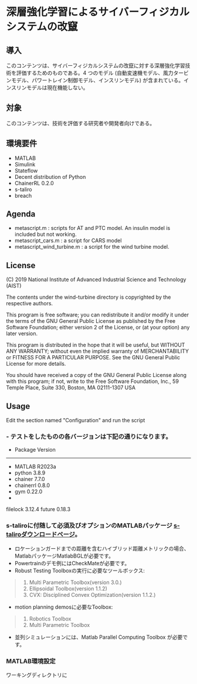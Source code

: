 # 深層強化学習によるサイバーフィジカルシステムの改竄

## 導入

このコンテンツは、サイバーフィジカルシステムの改竄に対する深層強化学習技術を評価するためのものである。4 つのモデル (自動変速機モデル、風力タービンモデル、パワートレイン制御モデル、インスリンモデル) が含まれている。インスリンモデルは現在機能しない。

## 対象

このコンテンツは、技術を評価する研究者や開発者向けである。

## 環境要件

- MATLAB
- Simulink
- Stateflow
- Decent distribution of Python
- ChainerRL 0.2.0
- s-taliro
- breach

## Agenda

- metascript.m : scripts for AT and PTC model. An insulin model is included but not working.
- metascript_cars.m : a script for CARS model
- metascript_wind_turbine.m : a script for the wind turbine model.

## License

(C) 2019 National Institute of Advanced Industrial Science and Technology (AIST)

The contents under the wind-turbine directory is copyrighted by the respective authors.

This program is free software; you can redistribute it and/or modify it under the terms of the GNU General Public License as published by the Free Software Foundation; either version 2 of the License, or (at your option) any later version.                                    

This program is distributed in the hope that it will be useful, but WITHOUT ANY WARRANTY; without even the implied warranty of MERCHANTABILITY or FITNESS FOR A PARTICULAR PURPOSE.  See the GNU General Public License for more details.                           

You should have received a copy of the GNU General Public License along with this program; if not, write to the Free Software Foundation, Inc., 59 Temple Place, Suite 330, Boston, MA 02111-1307 USA

## Usage

Edit the section named "Configuration" and run the script

### - テストをしたものの各バージョンは下記の通りになります。
- Package            Version
- ------------------ -------
- MATLAB             R2023a
- python             3.8.9
- chainer            7.7.0
- chainerrl          0.8.0
- gym                0.22.0
- 
filelock           3.12.4
future             0.18.3

### s-taliroに付随して必須及びオプションのMATLABパッケージ [s-taliroダウンロードページ](https://sites.google.com/a/asu.edu/s-taliro/s-taliro/download)。

- ロケーションガードまでの距離を含むハイブリッド距離メトリックの場合、MatlabパッケージMatlabBGLが必要です。
- Powertrainのデモ例にはCheckMateが必要です。
- Robust Testing Toolboxの実行に必要なツールボックス: 
> 1. Multi Parametric Toolbox(version 3.0.)
> 1. Ellipsoidal Toolbox(version 1.1.2)
> 1. CVX: Disciplined Convex Optimization(version 1.1.2.)
- motion planning demosに必要なToolbox:
> 1. Robotics Toolbox
> 1. Multi Parametric Toolbox
- 並列シミュレーションには、Matlab Parallel Computing Toolbox が必要です。

### MATLAB環境設定

ワーキングディレクトリに

